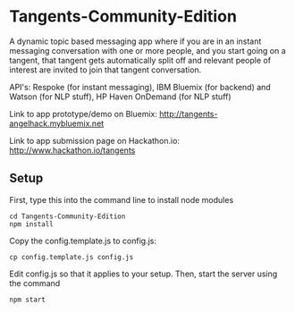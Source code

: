 # Tangents-Community-Edition

A dynamic topic based messaging app where if you are in an instant messaging conversation with one or more people, and you start going on a tangent, that tangent gets automatically split off and relevant people of interest are invited to join that tangent conversation.

API's: Respoke (for instant messaging), IBM Bluemix (for backend) and Watson (for NLP stuff), HP Haven OnDemand (for NLP stuff)

Link to app prototype/demo on Bluemix: http://tangents-angelhack.mybluemix.net

Link to app submission page on Hackathon.io: http://www.hackathon.io/tangents

## Setup

First, type this into the command line to install node modules

    cd Tangents-Community-Edition
    npm install

Copy the config.template.js to config.js:

    cp config.template.js config.js

Edit config.js so that it applies to your setup. Then, start the server using the command

    npm start

